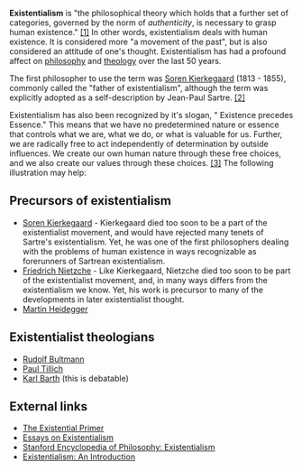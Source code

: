 **Existentialism** is "the philosophical theory which holds that a
further set of categories, governed by the norm of *authenticity*,
is necessary to grasp human existence."
[[1]](http://plato.stanford.edu/entries/existentialism/) In other
words, existentialism deals with human existence. It is considered
more "a movement of the past", but is also considered an attitude
of one's thought. Existentialism has had a profound affect on
[philosophy](Philosophy "Philosophy") and
[theology](Theology "Theology") over the last 50 years.

The first philosopher to use the term was
[Soren Kierkegaard](Soren_Kierkegaard "Soren Kierkegaard") (1813 -
1855), commonly called the "father of existentialism", although the
term was explicitly adopted as a self-description by Jean-Paul
Sartre. [[2]](http://plato.stanford.edu/entries/existentialism/)

Existentialism has also been recognized by it's slogan, " Existence
precedes Essence." This means that we have no predetermined nature
or essence that controls what we are, what we do, or what is
valuable for us. Further, we are radically free to act
independently of determination by outside influences. We create our
own human nature through these free choices, and we also create our
values through these choices.
[[3]](http://www.anselm.edu/homepage/dbanach/sartreol.htm) The
following illustration may help:

## Precursors of existentialism

-   [Soren Kierkegaard](Soren_Kierkegaard "Soren Kierkegaard") -
    Kierkegaard died too soon to be a part of the existentialist
    movement, and would have rejected many tenets of Sartre's
    existentialism. Yet, he was one of the first philosophers dealing
    with the problems of human existence in ways recognizable as
    forerunners of Sartrean existentialism.
-   [Friedrich Nietzche](Friedrich_Nietzche "Friedrich Nietzche") -
    Like Kierkegaard, Nietzche died too soon to be part of the
    existentialist movement, and, in many ways differs from the
    existentialism we know. Yet, his work is precursor to many of the
    developments in later existentialist thought.
-   [Martin Heidegger](index.php?title=Martin_Heidegger&action=edit&redlink=1 "Martin Heidegger (page does not exist)")

## Existentialist theologians

-   [Rudolf Bultmann](Rudolf_Bultmann "Rudolf Bultmann")
-   [Paul Tillich](Paul_Tillich "Paul Tillich")
-   [Karl Barth](Karl_Barth "Karl Barth") (this is debatable)

## External links

-   [The Existential Primer](http://www.tameri.com/csw/exist/)
-   [Essays on Existentialism](http://web.archive.org/web/20040205085207/http://www.columbia.edu/~ta63/exist.htm)
-   [Stanford Encyclopedia of Philosophy: Existentialism](http://plato.stanford.edu/entries/existentialism/)
-   [Existentialism: An Introduction](http://www.faithnet.org.uk/Philosophy/existentialism.htm)



